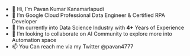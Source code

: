 - 👋 Hi, I’m Pavan Kumar Kanamarlapudi 
- 👀 I’m Google Cloud Professional Data Engineer & Certified RPA Developer
- 🌱 I’m currently into Data Science Industry with **4+** Years of Experience
- 💞️ I’m looking to collaborate on AI Community to explore more into Automation space
- 📫  You Can reach me via my Twitter @pavan4777

<!---
pavvankanamarlapudi/pavvankanamarlapudi is a ✨ special ✨ repository because its `README.md` (this file) appears on your GitHub profile.
You can click the Preview link to take a look at your changes.
--->

